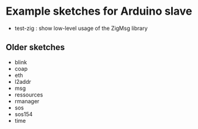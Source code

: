 Example sketches for Arduino slave
==================================

* test-zig : show low-level usage of the ZigMsg library


Older sketches
--------------
* blink
* coap
* eth
* l2addr
* msg
* ressources
* rmanager
* sos
* sos154
* time
